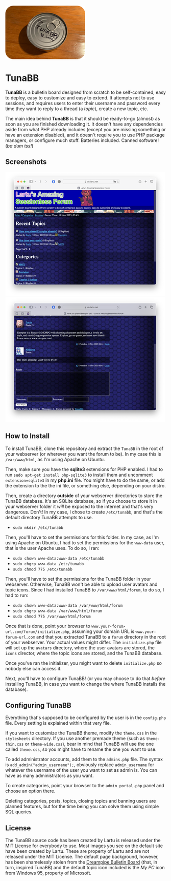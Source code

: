 ![TunaBB Logo](https://github.com/Lartu/TunaBB/blob/main/small_logo.png?raw=true)

# TunaBB

**TunaBB** is a bulletin board designed from scratch to be self-contained, easy to deploy, easy to customize and easy to extend. It attempts not to use sessions, and requires users to enter their username and password every time they want to reply to a thread (a _topic_), create a new topic, etc.

The main idea behind **TunaBB** is that it should be ready-to-go (almost) as soon as you are finished
downloading it. It doesn't have any dependencies aside from what PHP already includes (except you are missing something or have an extension disabled), and it doesn't require you to use PHP package managers, or configure much stuff. Batteries included. Canned software! (_ba dum tss!_)

## Screenshots

![Screenshot 1](https://github.com/Lartu/TunaBB/blob/main/Screenshots/Screenshot1.png?raw=true)
![Screenshot 2](https://github.com/Lartu/TunaBB/blob/main/Screenshots/Screenshot2.png?raw=true)

## How to Install

To install TunaBB, clone this repository and extract the `TunaBB` in the root of your webserver (or wherever you want the forum to be). In my case this is `/var/www/html`, as I'm using Apache on Ubuntu.

Then, make sure you have the **sqlite3** extensions for PHP enabled. I had to run `sudo apt-get install php-sqlite3` to install them and uncomment `extension=sqlite3` in my **php.ini** file. You might have to do the same, or add the extension to the the ini file, or something else, depending on your distro. 

Then, create a directory **outside** of your webserver directories to store the TunaBB database. It's an SQLite database, so if you choose to store it in your webserver folder it _will_ be exposed to the internet and that's very dangerous. Don't! In my case, I chose to create `/etc/tunabb`, and that's the default directory TunaBB attempts to use.

* `sudo mkdir /etc/tunabb`

Then, you'll have to set the permissions for this folder. In my case, as I'm using Apache on Ubuntu, I had to set the permissions for the `www-data` user, that is the user Apache uses. To do so, I ran:

* `sudo chown www-data:www-data /etc/tunabb`
* `sudo chgrp www-data /etc/tunabb`
* `sudo chmod 775 /etc/tunabb`

Then, you'll have to set the permissions for the TunaBB folder in your webserver. Otherwise, TunaBB won't be able to upload user avatars and topic icons. Since I had installed TunaBB to `/var/www/html/forum`, to do so, I had to run:

* `sudo chown www-data:www-data /var/www/html/forum`
* `sudo chgrp www-data /var/www/html/forum`
* `sudo chmod 775 /var/www/html/forum`

Once that is done, point your browser to `www.your-forum-url.com/forum/initialize.php`, assuming your domain URL is `www.your-forum-url.com` and that you extracted TunaBB to a `forum` directory in the root of your webserver. Your actual values might differ. The `initialize.php` file will set up the `avatars` directory, where the user avatars are stored, the `icons` director, where the topic icons are stored, and the TunaBB database.

Once you've ran the initializer, you might want to delete `initialize.php` so nobody else can access it.

Next, you'll have to configure TunaBB! (or you may choose to do that _before_ installing TunaBB, in case you want to change the where TunaBB installs the database).

## Configuring TunaBB

Everything that's supposed to be configured by the user is in the `config.php` file. Every setting is explained within that very file.

If you want to customize the TunaBB theme, modify the `theme.css` in the `stylesheets` directory. If you use another premade theme (such as `theme-thin.css` or `theme-wide.css`), bear in mind that TunaBB will use the one called `theme.css`, so you might have to rename the one you want to use.

To add administrator accounts, add them to the `admins.php` file. The syntax is `add_admin("admin_username");`, obviously replace `admin_username` for whatever the username of the user you want to set as admin is. You can have as many administrators as you want.

To create categories, point your browser to the `admin_portal.php` panel and choose an option there.

Deleting categories, posts, topics, closing topics and banning users are planned features, but for the time being you can solve them using simple SQL queries.

## License

The TunaBB source code has been created by Lartu is released under the MIT License for everybody to use. Most images you see on the default site have been created by Lartu. These are property of Lartu and are not released under the MIT License. The default page background, however, has been shamelessly stolen from the [Dreampipe Bulletin Board](http://dreampipe.net) (that, in turn, inspired TunaBB) and the default topic icon included is the _My PC_ icon from Windows 95, property of Microsoft.
